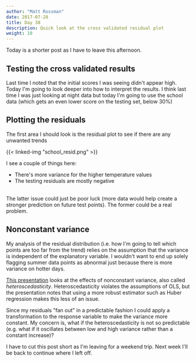 ```yaml
---
author: "Matt Rossman"
date: 2017-07-28
title: Day 38
description: Quick look at the cross validated residual plot
weight: 10
---
```


Today is a shorter post as I have to leave this afternoon.

## Testing the cross validated results
Last time I noted that the initial scores I was seeing didn't appear high. Today I'm going to look deeper into how to interpret the results. I think last time I was just looking at night data but today I'm going to use the school data (which gets an even lower score on the testing set, below 30%)

## Plotting the residuals
The first area I should look is the residual plot to see if there are any unwanted trends

{{< linked-img "school_resid.png" >}}

I see a couple of things here:

- There's more variance for the higher temperature values
- The testing residuals are mostly negative

<br>
The latter issue could just be poor luck (more data would help create a stronger prediction on future test points). The former could be a real problem.

## Nonconstant variance
My analysis of the residual distribution (i.e. how I'm going to tell which points are too far from the trend) relies on the assumption that the variance is independent of the explanatory variable. I wouldn't want to end up solely flagging summer data points as abnormal just because there is more variance on hotter days.

[This presentation](http://polisci.msu.edu/jacoby/icpsr/regress3/lectures/week4/14.Heteroskedastic.pdf) looks at the effects of nonconstant variance, also called *heteroscedasticity*. Heteroscedasticity violates the assumptions of OLS, but the presentation notes that using a more robust estimator such as Huber regression makes this less of an issue.

Since my residuals "fan out" in a predictable fashion I could apply a transformation to the response variable to make the variance more constant. My concern is, what if the heteroscedasticity is not so predictable (e.g. what if it oscillates between low and high variance rather than a constant increase)?

I have to cut this post short as I'm leaving for a weekend trip. Next week I'll be back to continue where I left off.
